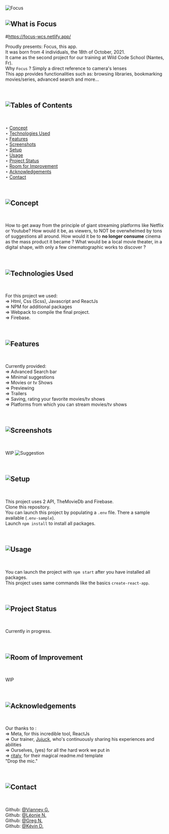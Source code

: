 ![Focus](https://i.imgur.com/RkOF8m2.png)

## ![What is Focus](https://i.imgur.com/XqLrPTo.png)
#https://focus-wcs.netlify.app/
<br>

Proudly presents: Focus, this app.<br>
It was born from 4 individuals, the 18th of October, 2021.<br>
It came as the second project for our training at Wild Code School (Nantes, Fr).<br>
Why `Focus` ? Simply a direct reference to camera's lenses<br>
This app provides functionalities such as: browsing libraries, bookmarking movies/series, advanced search and more...

<br>

## ![Tables of Contents](https://i.imgur.com/onvvWvF.png)

<br>

⋆ [Concept](https://github.com/Vianney-Gln/Focus/tree/dev#-2)<br>
⋆ [Technologies Used](https://github.com/Vianney-Gln/Focus/tree/dev#-3)<br>
⋆ [Features](https://github.com/Vianney-Gln/Focus/tree/dev#-4)<br>
⋆ [Screenshots](https://github.com/Vianney-Gln/Focus/tree/dev#-5)<br>
⋆ [Setup](https://github.com/Vianney-Gln/Focus/tree/dev#-6)<br>
⋆ [Usage](https://github.com/Vianney-Gln/Focus/tree/dev#-7)<br>
⋆ [Project Status](https://github.com/Vianney-Gln/Focus/tree/dev#-8)<br>
⋆ [Room for Improvement](https://github.com/Vianney-Gln/Focus/tree/dev#-9)<br>
⋆ [Acknowledgements](https://github.com/Vianney-Gln/Focus/tree/dev#-10)<br>
⋆ [Contact](https://github.com/Vianney-Gln/Focus/tree/dev#-11)

<br>

## ![Concept](https://i.imgur.com/VAtnKbo.png)

<br>

How to get away from the principle of giant streaming platforms like
Netflix or Youtube? How would it be, as viewers, to NOT be overwhelmed
by tons of suggestions all around. How would it be to **no longer consume**
cinema as the mass product it became ? What would be a local movie
theater, in a digital shape, with only a few cinematographic works to
discover ?

<br>

## ![Technologies Used](https://i.imgur.com/Kxz5fpB.png)

<br>

For this project we used:<br>
⇒ Html, Css (Scss), Javascript and ReactJs<br>
⇒ NPM for additional packages<br>
⇒ Webpack to compile the final project.<br>
⇒ Firebase.

<br>

## ![Features](https://i.imgur.com/Z21S0ND.png)

<br>

Currently provided:<br>
⇒ Advanced Search bar<br>
⇒ Minimal suggestions<br>
⇒ Movies or tv Shows<br>
⇒ Previewing<br>
⇒ Trailers<br>
⇒ Saving, rating your favorite movies/tv shows<br>
⇒ Platforms from which you can stream movies/tv shows

<br>

## ![Screenshots](https://i.imgur.com/ZQfZDn2.png)

<br>

WIP
![Suggestion](https://i.imgur.com/yrgFplq.png)

<br>

## ![Setup](https://i.imgur.com/viJ8RPS.png)

<br>

This project uses 2 API, TheMovieDb and Firebase.<br>
Clone this repository.<br>
You can launch this project by populating a `.env` file. There a sample available (`.env-sample`).<br>
Launch `npm install` to install all packages.

<br>

## ![Usage](https://i.imgur.com/Hf1U6Ux.png)

<br>

You can launch the project with `npm start` after you have installed all packages.<br>
This project uses same commands like the basics `create-react-app`.

<br>

## ![Project Status](https://i.imgur.com/leIJxes.png)

<br>

Currently in progress.

<br>

## ![Room of Improvement](https://i.imgur.com/xLKSIqd.png)

<br>

WIP

<br>

## ![Acknowledgements](https://i.imgur.com/Tqkkjy2.png)

<br>

Our thanks to :<br>
⇒ Meta, for this incredible tool, ReactJs<br>
⇒ Our trainer, [Jujuck](https://github.com/jujuck), who's continuously sharing his experiences and abilities<br>
⇒ Ourselves, (yes) for all the hard work we put in<br>
⇒ [ritaly](https://github.com/ritaly), for their magical readme.md template<br>
"Drop the mic."

<br>

## ![Contact](https://i.imgur.com/dfLq9ZE.png)

<br>

Github: [@Vianney G.](https://github.com/Vianney-Gln)<br>
Github: [@Léonie N.](https://github.com/LeonieNollevalle)<br>
Github: [@Greg N.](https://github.com/anarkhya)<br>
Github: [@Kévin D.](https://github.com/KevinDurand974)
